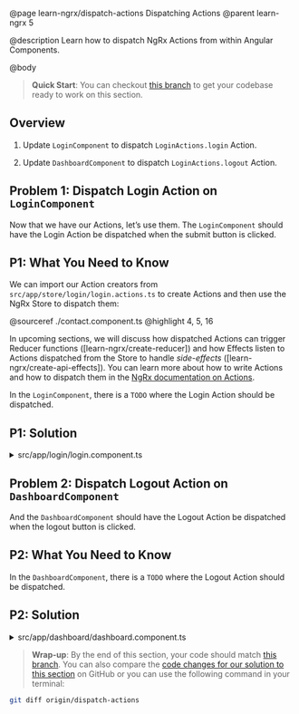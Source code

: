 @page learn-ngrx/dispatch-actions Dispatching Actions
@parent learn-ngrx 5

@description Learn how to dispatch NgRx Actions from within Angular Components.

@body

> **Quick Start**: You can checkout [this branch](https://github.com/bitovi/angular-ngrx-chat/tree/create-actions) to get your codebase ready to work on this section.


## Overview

1. Update `LoginComponent` to dispatch `LoginActions.login` Action.

2. Update `DashboardComponent` to dispatch `LoginActions.logout` Action.


## Problem 1: Dispatch Login Action on `LoginComponent`

Now that we have our Actions, let’s use them. The `LoginComponent` should have the Login Action be dispatched when the submit button is clicked.


## P1: What You Need to Know

We can import our Action creators from `src/app/store/login/login.actions.ts` to create Actions and then use the NgRx Store to dispatch them:

@sourceref ./contact.component.ts
@highlight 4, 5, 16

In upcoming sections, we will discuss how dispatched Actions can trigger Reducer functions ([learn-ngrx/create-reducer]) and how Effects listen to Actions dispatched from the Store to handle _side-effects_ ([learn-ngrx/create-api-effects]). You can learn more about how to write Actions and how to dispatch them in the [NgRx documentation on Actions](https://ngrx.io/guide/store/actions#writing-actions).

In the `LoginComponent`, there is a `TODO` where the Login Action should be dispatched.


## P1: Solution

<details>
<summary>src/app/login/login.component.ts</summary>
@diff ../4-create-actions/login.component.ts ./login.component.ts only
</details>


## Problem 2: Dispatch Logout Action on `DashboardComponent`

And the `DashboardComponent` should have the Logout Action be dispatched when the logout button is clicked.


## P2: What You Need to Know

In the `DashboardComponent`, there is a `TODO` where the Logout Action should be dispatched.


## P2: Solution

<details>
<summary>src/app/dashboard/dashboard.component.ts</summary>
@diff ../4-create-actions/dashboard.component.ts ./dashboard.component.ts only
</details>


> **Wrap-up**: By the end of this section, your code should match [this branch](https://github.com/bitovi/angular-ngrx-chat/tree/dispatch-actions). You can also compare the [code changes for our solution to this section](https://github.com/bitovi/angular-ngrx-chat/compare/create-actions...dispatch-actions) on GitHub or you can use the following command in your terminal:

```bash
git diff origin/dispatch-actions
```
